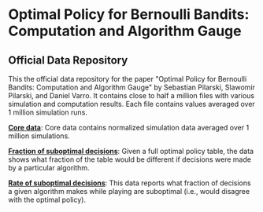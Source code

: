 # **Optimal Policy for Bernoulli Bandits: Computation and Algorithm Gauge**

## **Official Data Repository**
This the official data repository for the paper "Optimal Policy for Bernoulli Bandits: Computation and Algorithm Gauge" by Sebastian Pilarski, Slawomir Pilarski, and Daniel Varro. It contains close to half a million files with various simulation and computation results. Each file contains values averaged over 1 million simulation runs.

[**Core data**](core_data): 
Core data contains normalized simulation data averaged over 1 million simulations. 

[**Fraction of suboptimal decisions**](fraction_suboptimal): 
Given a full optimal policy table, the data shows what fraction of
the table would be different if decisions were made by a particular algorithm.

[**Rate of suboptimal decisions**](rate_suboptimal): 
This data reports what fraction of decisions a given algorithm makes while playing are suboptimal (i.e., would disagree with the optimal policy). 
